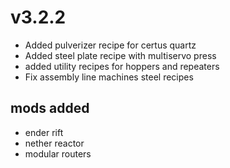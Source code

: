 # v3.2.2
- Added pulverizer recipe for certus quartz
- Added steel plate recipe with multiservo press
- added utility recipes for hoppers and repeaters
- Fix assembly line machines steel recipes
## mods added
- ender rift
- nether reactor
- modular routers
